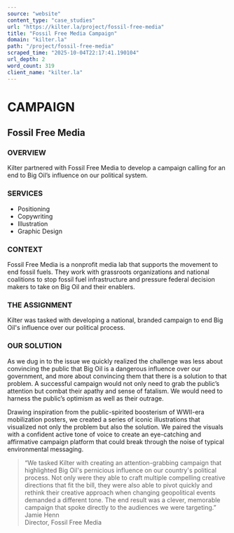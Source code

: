 ```yaml
---
source: "website"
content_type: "case_studies"
url: "https://kilter.la/project/fossil-free-media"
title: "Fossil Free Media Campaign"
domain: "kilter.la"
path: "/project/fossil-free-media"
scraped_time: "2025-10-04T22:17:41.190104"
url_depth: 2
word_count: 319
client_name: "kilter.la"
---
```


# CAMPAIGN

## Fossil Free Media

### OVERVIEW

Kilter partnered with Fossil Free Media to develop a campaign calling for an end to Big Oil’s influence on our political system.

### SERVICES

* Positioning
* Copywriting
* Illustration
* Graphic Design

### CONTEXT

Fossil Free Media is a nonprofit media lab that supports the movement to end fossil fuels. They work with grassroots organizations and national coalitions to stop fossil fuel infrastructure and pressure federal decision makers to take on Big Oil and their enablers.

### THE ASSIGNMENT

Kilter was tasked with developing a national, branded campaign to end Big Oil's influence over our political process.

### OUR SOLUTION

As we dug in to the issue we quickly realized the challenge was less about convincing the public that Big Oil is a dangerous influence over our government, and more about convincing them that there is a solution to that problem. A successful campaign would not only need to grab the public’s attention but combat their apathy and sense of fatalism. We would need to harness the public’s optimism as well as their outrage.

Drawing inspiration from the public-spirited boosterism of WWII-era mobilization posters, we created a series of iconic illustrations that visualized not only the problem but also the solution. We paired the visuals with a confident active tone of voice to create an eye-catching and affirmative campaign platform that could break through the noise of typical environmental messaging.

> “We tasked Kilter with creating an attention-grabbing campaign that highlighted Big Oil's pernicious influence on our country's political process. Not only were they able to craft multiple compelling creative directions that fit the bill, they were also able to pivot quickly and rethink their creative approach when changing geopolitical events demanded a different tone. The end result was a clever, memorable campaign that spoke directly to the audiences we were targeting.”  
> Jamie Henn  
> Director, Fossil Free Media